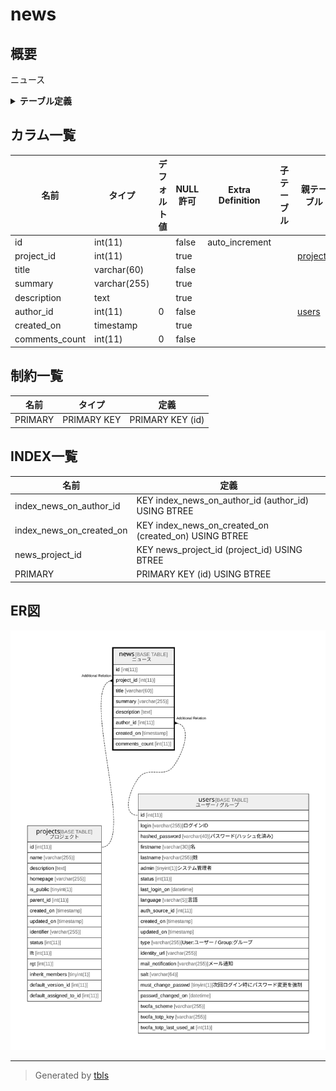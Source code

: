 # news

## 概要

ニュース

<details>
<summary><strong>テーブル定義</strong></summary>

```sql
CREATE TABLE `news` (
  `id` int(11) NOT NULL AUTO_INCREMENT,
  `project_id` int(11) DEFAULT NULL,
  `title` varchar(60) NOT NULL DEFAULT '',
  `summary` varchar(255) DEFAULT '',
  `description` text,
  `author_id` int(11) NOT NULL DEFAULT '0',
  `created_on` timestamp NULL DEFAULT NULL,
  `comments_count` int(11) NOT NULL DEFAULT '0',
  PRIMARY KEY (`id`),
  KEY `news_project_id` (`project_id`),
  KEY `index_news_on_author_id` (`author_id`),
  KEY `index_news_on_created_on` (`created_on`)
) ENGINE=InnoDB DEFAULT CHARSET=utf8
```

</details>

## カラム一覧

| 名前             | タイプ          | デフォルト値       | NULL許可   | Extra Definition | 子テーブル      | 親テーブル                   | コメント     |
| -------------- | ------------ | ------------ | -------- | ---------------- | ---------- | ----------------------- | -------- |
| id             | int(11)      |              | false    | auto_increment   |            |                         |          |
| project_id     | int(11)      |              | true     |                  |            | [projects](projects.md) |          |
| title          | varchar(60)  |              | false    |                  |            |                         |          |
| summary        | varchar(255) |              | true     |                  |            |                         |          |
| description    | text         |              | true     |                  |            |                         |          |
| author_id      | int(11)      | 0            | false    |                  |            | [users](users.md)       |          |
| created_on     | timestamp    |              | true     |                  |            |                         |          |
| comments_count | int(11)      | 0            | false    |                  |            |                         |          |

## 制約一覧

| 名前      | タイプ         | 定義               |
| ------- | ----------- | ---------------- |
| PRIMARY | PRIMARY KEY | PRIMARY KEY (id) |

## INDEX一覧

| 名前                       | 定義                                                    |
| ------------------------ | ----------------------------------------------------- |
| index_news_on_author_id  | KEY index_news_on_author_id (author_id) USING BTREE   |
| index_news_on_created_on | KEY index_news_on_created_on (created_on) USING BTREE |
| news_project_id          | KEY news_project_id (project_id) USING BTREE          |
| PRIMARY                  | PRIMARY KEY (id) USING BTREE                          |

## ER図

![er](news.svg)

---

> Generated by [tbls](https://github.com/k1LoW/tbls)
